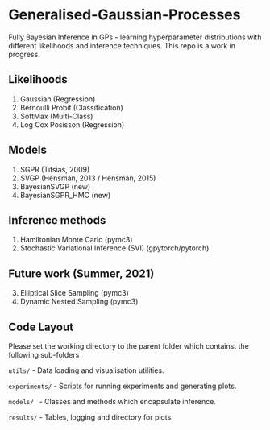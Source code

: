 # Generalised-Gaussian-Processes

Fully Bayesian Inference in GPs - learning hyperparameter distributions with different likelihoods and inference techniques. This repo is a work in progress. 

Likelihoods
-------------

1) Gaussian (Regression)
2) Bernoulli Probit (Classification)
3) SoftMax (Multi-Class)
4) Log Cox Posisson (Regression)

Models
-----------------

1) SGPR (Titsias, 2009)
2) SVGP (Hensman, 2013 / Hensman, 2015)
3) BayesianSVGP (new)
4) BayesianSGPR_HMC (new)

Inference methods
-----------------

1) Hamiltonian Monte Carlo (pymc3)
2) Stochastic Variational Inference (SVI) (gpytorch/pytorch)

Future work (Summer, 2021)
-------------------
3) Elliptical Slice Sampling (pymc3)
4) Dynamic Nested Sampling (pymc3)

Code Layout
-----------------

Please set the working directory to the parent folder which containst the following sub-folders

``` utils/ ``` - Data loading and visualisation utilities.

```experiments/``` - Scripts for running experiments and generating plots.
 
```models/ ``` - Classes and methods which encapsulate inference.

```results/``` - Tables, logging and directory for plots. 
